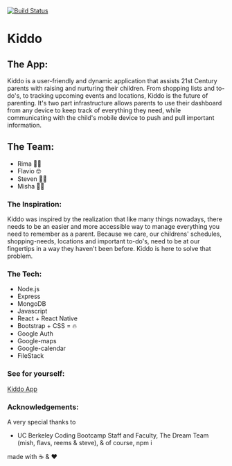 [![Build Status](https://travis-ci.org/VolkRiot/Kiddo.svg?branch=master)](https://travis-ci.org/VolkRiot/Kiddo)

# Kiddo

## The App: 
  Kiddo is a user-friendly and dynamic application that assists 21st Century parents with raising and nurturing their children. From shopping lists and to-do's, to tracking upcoming events and locations, Kiddo is the future of parenting. It's two part infrastructure allows parents to use their dashboard from any device to keep track of everything they need, while communicating with the child's mobile device to push and pull important information. 

## The Team:
  - Rima 🙋🏻
  - Flavio 🤓
  - Steven 🏃🏻
  - Misha 👮🏻

### The Inspiration:
  Kiddo was inspired by the realization that like many things nowadays, there needs to be an easier and more accessible way to manage everything you need to remember as a parent. Because we care, our childrens' schedules, shopping-needs, locations and important to-do's, need to be at our fingertips in a way they haven't been before. Kiddo is here to solve that problem. 

### The Tech:
  * Node.js 
  * Express
  * MongoDB
  * Javascript
  * React + React Native
  * Bootstrap + CSS = 🔥
  * Google Auth
  * Google-maps
  * Google-calendar
  * FileStack
  
### See for yourself:
[Kiddo App](https://appkiddo.herokuapp.com/#/)

### Acknowledgements:
A very special thanks to
 - UC Berkeley Coding Bootcamp Staff and Faculty, The Dream Team (mish, flavs, reems & steve), & of course, npm i
 
  made with ☕️ & ❤️️
